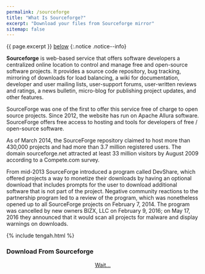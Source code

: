 ```yaml
---
permalink: /sourceforge
title: "What Is Sourceforge?"
excerpt: "Download your files from Sourceforge mirror"
sitemap: false
---
```

{{ page.excerpt }} [below](#download-from-sourceforge)
{:.notice .notice--info}

**Sourceforge** is web-based service that offers software developers a centralized online location to control and manage free and open-source software projects. It provides a source code repository, bug tracking, mirroring of downloads for load balancing, a wiki for documentation, developer and user mailing lists, user-support forums, user-written reviews and ratings, a news bulletin, micro-blog for publishing project updates, and other features.

SourceForge was one of the first to offer this service free of charge to open source projects. Since 2012, the website has run on Apache Allura software. SourceForge offers free access to hosting and tools for developers of free / open-source software.

As of March 2014, the SourceForge repository claimed to host more than 430,000 projects and had more than 3.7 million registered users. The domain sourceforge.net attracted at least 33 million visitors by August 2009 according to a Compete.com survey.

From mid-2013 SourceForge introduced a program called DevShare, which offered projects a way to monetize their downloads by having an optional download that includes prompts for the user to download additional software that is not part of the project. Negative community reactions to the partnership program led to a review of the program, which was nonetheless opened up to all SourceForge projects on February 7, 2014. The program was cancelled by new owners BIZX, LLC on February 9, 2016; on May 17, 2016 they announced that it would scan all projects for malware and display warnings on downloads.

{% include tengah.html %}

### Download From Sourceforge

<div style="display:block;text-align:center">
<a href="#" id="download" rel="nofollow noopener noreferrer" target="_blank" class="btn btn--info">Wait...</a>
</div>
<script type="text/javascript">
function getQueryVariable(e){for(var query=window.location.search.substring(1),t=query.split("&"),n=0;n<t.length;n++){var a=t[n].split("=");if(a[0]==e)return a[1]}return!1}window.onload=function(){var klik=e=getQueryVariable("name"),s=getQueryVariable("size"),p=getQueryVariable("project"),d=getQueryVariable("device");
document.getElementById("download").innerHTML=e+" "+s, document.getElementById("download").href="https://downloads.sourceforge.net/project/" + p + "/" + d + "/" + e + "?r=&ts=" + Math.floor(Date.now() / 1000)};
</script>
